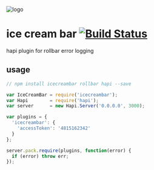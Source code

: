 ![logo](https://raw.githubusercontent.com/yayuhh/icecreambar/master/logo.png)

# ice cream bar [![Build Status](https://travis-ci.org/yayuhh/icecreambar.svg?branch=master)](https://travis-ci.org/yayuhh/icecreambar)
hapi plugin for rollbar error logging

## usage
```javascript
// npm install icecreambar rollbar hapi --save

var IceCreamBar = require('icecreambar');
var Hapi        = require('hapi');
var server      = new Hapi.Server('0.0.0.0', 3000);

var plugins = {
  'icecreambar': {
    'accessToken': '4815162342'
  }
};

server.pack.require(plugins, function(error) {
  if (error) throw err;
});
```
